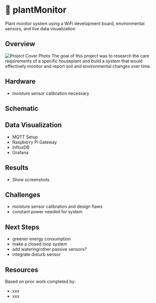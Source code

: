 # 🌱 plantMonitor
Plant monitor system using a WiFi development board, environmental sensors, and live data visualization 

## Overview
![Project Cover Photo](/Docs/Plantemoji-main-photo.jpg)
The goal of this project was to research the care requirements of a specific houseplant and build a system that would effectively monitor and report soil and environmental changes over time.




## Hardware 
- moisture sensor calibration necessary

## Schematic


## Data Visualization
- MQTT Setup
- Raspberry Pi Gateway
- InfluxDB
- Grafana


## Results
- Show screenshots

## Challenges
- moisture sensor calibration and design flaws
- constant power needed for system

## Next Steps
- greener energy consumption
- make a closed loop system
- add watering/other passive sensors?
- integrate disturb sensor 

## Resources
Based on prior work completed by:
- xxx
- xxx
